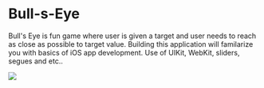 # Bull-s-Eye
Bull's Eye is fun game where user is given a target and user needs to reach as close as possible to target value.
Building this application will familarize you with basics of iOS app development. Use of UIKit, WebKit, sliders, segues and etc..

<img src = "http://recordit.co/CVVrnwNSfp" />
